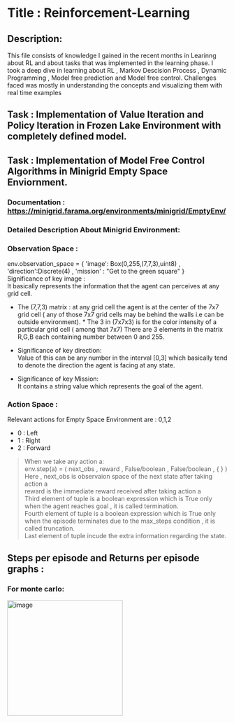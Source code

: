 # Title : Reinforcement-Learning

## Description:
This file consists of knowledge I gained in the recent months in Learinng about RL and about tasks that was implemented in the learning phase.
I took a deep dive in learning about RL , Markov Descision Process , Dynamic Programming , Model free prediction and Model free control.
Challenges faced was mostly in understanding the concepts and visualizing them with real time examples

## Task  : Implementation of Value Iteration and Policy Iteration in Frozen Lake Environment with completely defined model.



## Task : Implementation of Model Free Control Algorithms in Minigrid Empty Space Enviornment.

### Documentation : https://minigrid.farama.org/environments/minigrid/EmptyEnv/
### Detailed Description About Minigrid Environment:

### Observation Space : 
env.observation_space = { 'image': Box(0,255,(7,7,3),uint8) , 'direction':Discrete(4) , 'mission' : "Get to the green square" }  
Significance of key image :  
It basically represents the information that the agent can perceives at any grid cell.  
* The (7,7,3) matrix : at any grid cell the agent is at the center of the 7x7 grid cell ( any of those 7x7 grid cells may be behind the walls i.e can be outside environment). 
       * The 3 in (7x7x3) is for the color intensity of a particular grid cell ( among that 7x7) There are 3 elements in the matrix R,G,B each containing number between 0 and 255.  

* Significance of key direction:  
Value of this can be any number in the interval [0,3] which basically tend to denote the direction the agent is facing at any state.  

* Significance of key Mission:    
It contains a string value which represents the goal of the agent.  
### Action Space : 
Relevant actions for Empty Space Environment are :  0,1,2  
* 0 : Left   
* 1 : Right  
* 2 : Forward  
> When we take any action a:  
env.step(a) = ( next_obs , reward , False/boolean ,  False/boolean , { } )  
Here ,  next_obs is observaion space of the next state after taking action a   
       reward is the immediate reward received after taking action a   
       Third element of tuple is a boolean expression which is True only when the agent reaches goal , it is called termination.  
       Fourth element of tuple is a boolean expression which is True only when the episode terminates due to the max_steps condition , it is called truncation.  
       Last element of tuple incude the extra information regarding the state.


## Steps per episode and Returns per episode graphs :
### For monte carlo:
<img width="264" alt="image" src="https://user-images.githubusercontent.com/20359930/146223524-e07f7dd8-7e5e-40e2-a374-fdb20f987153.png">




    


